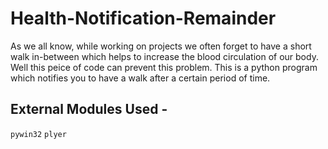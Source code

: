 # Health-Notification-Remainder

As we all know, while working on projects we often forget to have a short walk in-between which helps to increase the blood circulation of our body.
Well this peice of code can prevent this problem. This is a python program which notifies you to have a walk after a certain period of time.

## External Modules Used -
`pywin32`
`plyer`
